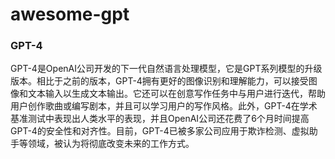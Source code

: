 # awesome-gpt

### GPT-4
GPT-4是OpenAI公司开发的下一代自然语言处理模型，它是GPT系列模型的升级版本。相比于之前的版本，GPT-4拥有更好的图像识别和理解能力，可以接受图像和文本输入以生成文本输出。它还可以在创意写作任务中与用户进行迭代，帮助用户创作歌曲或编写剧本，并且可以学习用户的写作风格。此外，GPT-4在学术基准测试中表现出人类水平的表现，并且OpenAI公司还花费了6个月时间提高GPT-4的安全性和对齐性。目前，GPT-4已被多家公司应用于欺诈检测、虚拟助手等领域，被认为将彻底改变未来的工作方式。







